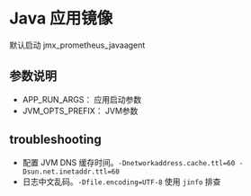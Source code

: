 # Java 应用镜像

默认启动 jmx_prometheus_javaagent 

## 参数说明

- APP_RUN_ARGS： 应用启动参数
- JVM_OPTS_PREFIX： JVM参数

## troubleshooting

- 配置 JVM DNS 缓存时间。`-Dnetworkaddress.cache.ttl=60 -Dsun.net.inetaddr.ttl=60` 
- 日志中文乱码。`-Dfile.encoding=UTF-8` 使用 `jinfo` 排查
